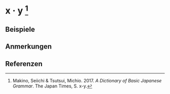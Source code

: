 ---
---

<script setup>
import Example from "../components/Example.vue"
</script>

# x · y [^1]

## Beispiele

<Example jp="" de="" />

## Anmerkungen

## Referenzen

[^1]: Makino, Seiichi & Tsutsui, Michio. 2017. *A Dictionary of Basic Japanese Grammar*. The Japan Times, S. x-y.
